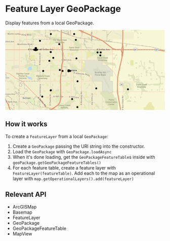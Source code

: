 # Feature Layer GeoPackage

Display features from a local GeoPackage.

![](FeatureLayerGeoPackage.png)

## How it works

To create a `FeatureLayer` from a local `GeoPackage`:

1.  Create a `GeoPackage` passing the URI string into the constructor.
2.  Load the `GeoPackage` with `GeoPackage.loadAsync`
3.  When it's done loading, get the `GeoPackageFeatureTable`s inside with `geoPackage.getGeoPackageFeatureTables()`
4.  For each feature table, create a feature layer with `FeatureLayer(featureTable)`. Add each to the map as an operational layer with `map.getOperationalLayers().add(featureLayer)`

## Relevant API

*   ArcGISMap
*   Basemap
*   FeatureLayer
*   GeoPackage
*   GeoPackageFeatureTable
*   MapView
